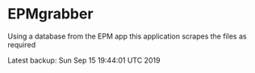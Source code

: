 # EPMgrabber
Using a database from the EPM app this application scrapes the files as required


Latest backup: Sun Sep 15 19:44:01 UTC 2019
